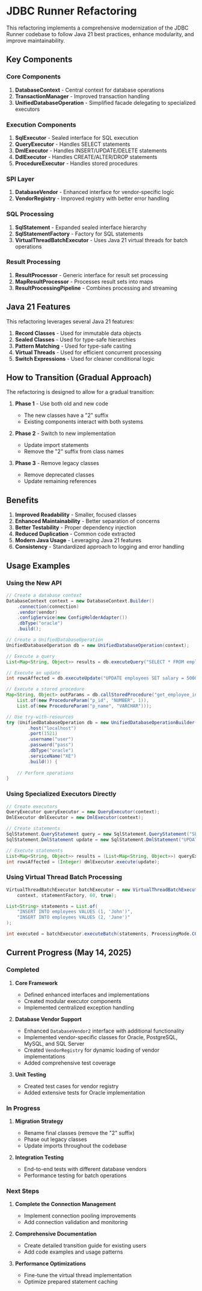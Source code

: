 # JDBC Runner Refactoring

This refactoring implements a comprehensive modernization of the JDBC Runner codebase to follow Java 21 best practices, enhance modularity, and improve maintainability.

## Key Components

### Core Components

1. **DatabaseContext** - Central context for database operations
2. **TransactionManager** - Improved transaction handling
3. **UnifiedDatabaseOperation** - Simplified facade delegating to specialized executors

### Execution Components

1. **SqlExecutor** - Sealed interface for SQL execution
2. **QueryExecutor** - Handles SELECT statements
3. **DmlExecutor** - Handles INSERT/UPDATE/DELETE statements
4. **DdlExecutor** - Handles CREATE/ALTER/DROP statements
5. **ProcedureExecutor** - Handles stored procedures

### SPI Layer

1. **DatabaseVendor** - Enhanced interface for vendor-specific logic
2. **VendorRegistry** - Improved registry with better error handling

### SQL Processing

1. **SqlStatement** - Expanded sealed interface hierarchy
2. **SqlStatementFactory** - Factory for SQL statements
3. **VirtualThreadBatchExecutor** - Uses Java 21 virtual threads for batch operations

### Result Processing

1. **ResultProcessor** - Generic interface for result set processing
2. **MapResultProcessor** - Processes result sets into maps
3. **ResultProcessingPipeline** - Combines processing and streaming

## Java 21 Features

This refactoring leverages several Java 21 features:

1. **Record Classes** - Used for immutable data objects
2. **Sealed Classes** - Used for type-safe hierarchies
3. **Pattern Matching** - Used for type-safe casting
4. **Virtual Threads** - Used for efficient concurrent processing
5. **Switch Expressions** - Used for cleaner conditional logic

## How to Transition (Gradual Approach)

The refactoring is designed to allow for a gradual transition:

1. **Phase 1** - Use both old and new code
   - The new classes have a "2" suffix
   - Existing components interact with both systems

2. **Phase 2** - Switch to new implementation
   - Update import statements
   - Remove the "2" suffix from class names

3. **Phase 3** - Remove legacy classes
   - Remove deprecated classes
   - Update remaining references

## Benefits

1. **Improved Readability** - Smaller, focused classes
2. **Enhanced Maintainability** - Better separation of concerns
3. **Better Testability** - Proper dependency injection
4. **Reduced Duplication** - Common code extracted
5. **Modern Java Usage** - Leveraging Java 21 features
6. **Consistency** - Standardized approach to logging and error handling

## Usage Examples

### Using the New API

```java
// Create a database context
DatabaseContext context = new DatabaseContext.Builder()
    .connection(connection)
    .vendor(vendor)
    .configService(new ConfigHolderAdapter())
    .dbType("oracle")
    .build();

// Create a UnifiedDatabaseOperation
UnifiedDatabaseOperation db = new UnifiedDatabaseOperation(context);

// Execute a query
List<Map<String, Object>> results = db.executeQuery("SELECT * FROM employees");

// Execute an update
int rowsAffected = db.executeUpdate("UPDATE employees SET salary = 5000 WHERE id = 1");

// Execute a stored procedure
Map<String, Object> outParams = db.callStoredProcedure("get_employee_info", 
    List.of(new ProcedureParam("p_id", "NUMBER", 1)), 
    List.of(new ProcedureParam("p_name", "VARCHAR")));

// Use try-with-resources
try (UnifiedDatabaseOperation db = new UnifiedDatabaseOperationBuilder()
        .host("localhost")
        .port(1521)
        .username("user")
        .password("pass")
        .dbType("oracle")
        .serviceName("XE")
        .build()) {
    
    // Perform operations
}
```

### Using Specialized Executors Directly

```java
// Create executors
QueryExecutor queryExecutor = new QueryExecutor(context);
DmlExecutor dmlExecutor = new DmlExecutor(context);

// Create statements
SqlStatement.QueryStatement query = new SqlStatement.QueryStatement("SELECT * FROM employees");
SqlStatement.DmlStatement update = new SqlStatement.DmlStatement("UPDATE employees SET salary = 5000");

// Execute statements
List<Map<String, Object>> results = (List<Map<String, Object>>) queryExecutor.execute(query);
int rowsAffected = (Integer) dmlExecutor.execute(update);
```

### Using Virtual Thread Batch Processing

```java
VirtualThreadBatchExecutor batchExecutor = new VirtualThreadBatchExecutor(
    context, statementFactory, 60, true);

List<String> statements = List.of(
    "INSERT INTO employees VALUES (1, 'John')",
    "INSERT INTO employees VALUES (2, 'Jane')"
);

int executed = batchExecutor.executeBatch(statements, ProcessingMode.CONCURRENT);
```

## Current Progress (May 14, 2025)

### Completed

1. **Core Framework**
   - Defined enhanced interfaces and implementations
   - Created modular executor components
   - Implemented centralized exception handling

2. **Database Vendor Support**
   - Enhanced `DatabaseVendor2` interface with additional functionality
   - Implemented vendor-specific classes for Oracle, PostgreSQL, MySQL, and SQL Server
   - Created `VendorRegistry` for dynamic loading of vendor implementations
   - Added comprehensive test coverage

3. **Unit Testing**
   - Created test cases for vendor registry
   - Added extensive tests for Oracle implementation
   
### In Progress

1. **Migration Strategy**
   - Rename final classes (remove the "2" suffix)
   - Phase out legacy classes
   - Update imports throughout the codebase

2. **Integration Testing**
   - End-to-end tests with different database vendors
   - Performance testing for batch operations

### Next Steps

1. **Complete the Connection Management**
   - Implement connection pooling improvements
   - Add connection validation and monitoring

2. **Comprehensive Documentation**
   - Create detailed transition guide for existing users
   - Add code examples and usage patterns

3. **Performance Optimizations**
   - Fine-tune the virtual thread implementation
   - Optimize prepared statement caching
